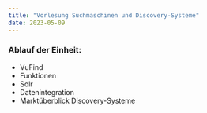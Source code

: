 ```yaml
---
title: "Vorlesung Suchmaschinen und Discovery-Systeme"
date: 2023-05-09
---
```


### Ablauf der Einheit:
- VuFind
- Funktionen
- Solr
- Datenintegration
- Marktüberblick Discovery-Systeme
